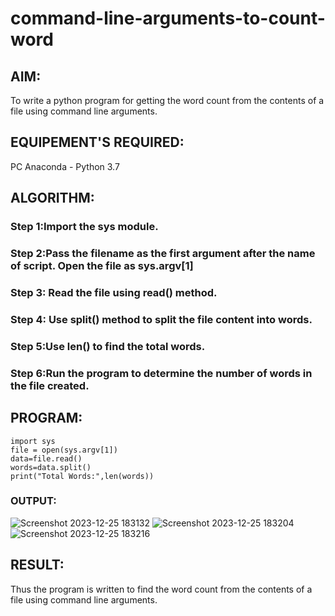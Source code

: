# command-line-arguments-to-count-word
## AIM:
To write a python program for getting the word count from the contents of a file using command line arguments.
## EQUIPEMENT'S REQUIRED: 
PC
Anaconda - Python 3.7
## ALGORITHM: 
### Step 1:Import the sys module.

### Step 2:Pass the filename as the first argument after the name of script. Open the file as sys.argv[1] 
### Step 3: Read the file using read() method.

### Step 4: Use split() method to split the file content into words.

### Step 5:Use len() to find the total words. 

### Step 6:Run the program to determine the number of words in the file created.

## PROGRAM:
```
import sys
file = open(sys.argv[1])
data=file.read()
words=data.split()
print("Total Words:",len(words))
```
### OUTPUT:
![Screenshot 2023-12-25 183132](https://github.com/DHARSAN23014208/command-line-arguments-to-count-word/assets/149365413/7b7e3f71-87cd-445a-8765-515d1578f192)
![Screenshot 2023-12-25 183204](https://github.com/DHARSAN23014208/command-line-arguments-to-count-word/assets/149365413/a40e2a1d-42de-41c8-9036-b26f03d8c0ff)
![Screenshot 2023-12-25 183216](https://github.com/DHARSAN23014208/command-line-arguments-to-count-word/assets/149365413/285559ae-a711-49ce-a378-23e8eaf914a3)



## RESULT:
Thus the program is written to find the word count from the contents of a file using command line arguments.
